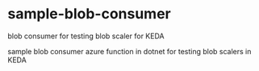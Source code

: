 # sample-blob-consumer
blob consumer for testing blob scaler for KEDA

sample blob consumer azure function in dotnet for testing blob scalers in KEDA
